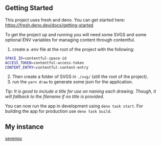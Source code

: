 ## Getting Started

This project uses fresh and deno. You can get started here: https://fresh.deno.dev/docs/getting-started

To get the project up and running you will need some SVGS and some optional ENV variables for managing content through contentful.

1. create a .env file at the root of the project with the following:

```bash
SPACE_ID=contentful-space-id
ACCESS_TOKEN=contentful-access-token
CONTENT_ENTRY=contentful-content-entry
```

2. Then create a folder of SVGS in `./svg/` (still the root of the project).
3. run the `yarn draw` to generate some json for the application.

_Tip: It is good to include a title for use on naming each drawing. Though, it will fallback to the filename if no title is provided._

You can now run the app in development using `deno task start`. For building the app for production use `deno task build`.

## My instance

[sevenpx](https://sevenpx.design/)
